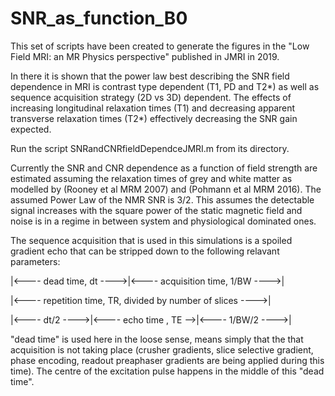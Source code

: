 # SNR_as_function_B0
This set of scripts have been created to generate the figures in the "Low Field MRI: an MR Physics perspective" published in JMRI in 2019.

In there it is shown that the power law best describing the SNR field dependence in MRI is contrast type dependent (T1, PD and T2*) as well as sequence acquisition strategy (2D vs 3D) dependent. The effects of increasing longitudinal relaxation times (T1) and decreasing apparent transverse relaxation times (T2*) effectively decreasing the SNR gain expected.

Run the script SNRandCNRfieldDependceJMRI.m from its directory.

Currently the SNR and CNR dependence as a function of field strength are estimated assuming the relaxation times of grey and white matter as modelled by (Rooney et al MRM 2007) and (Pohmann et al MRM 2016).
The assumed Power Law of the NMR SNR is 3/2. This assumes the detectable signal increases with the square power of the static magnetic field and noise is in a regime in between system and physiological dominated ones.


The sequence acquisition that is used in this simulations is a spoiled gradient echo that can be stripped down to the following relavant parameters:

|<----    dead time, dt    ---->|<----    acquisition time,  1/BW    ---->|

|<----    repetition time, TR, divided by number of slices           ---->|

|<----  dt/2 ---->|<----    echo time , TE      -->|<----   1/BW/2   ---->|

"dead time" is used here in the loose sense, means simply that the that acquisition is not taking place (crusher gradients, slice selective gradient, phase encoding, readout preaphaser gradients are being  applied during this time). The centre of the excitation pulse happens in the middle of this "dead time".  
